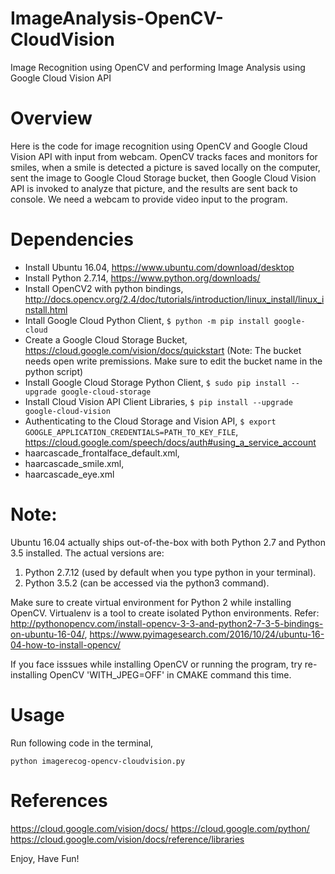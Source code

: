 # ImageAnalysis-OpenCV-CloudVision
Image Recognition using OpenCV and performing Image Analysis using Google Cloud Vision API

# Overview
Here is the code for image recognition using OpenCV and Google Cloud Vision API with input from webcam. OpenCV tracks faces and monitors for smiles, when a smile is detected a picture is saved locally on the computer, sent the image to Google Cloud Storage bucket, then Google Cloud Vision API is invoked to analyze that picture, and the results are sent back to console. We need a webcam to provide video input to the program.  

# Dependencies
- Install Ubuntu 16.04, https://www.ubuntu.com/download/desktop
- Install Python 2.7.14, https://www.python.org/downloads/
- Install OpenCV2 with python bindings, http://docs.opencv.org/2.4/doc/tutorials/introduction/linux_install/linux_install.html
- Intall Google Cloud Python Client, `$ python -m pip install google-cloud`
- Create a Google Cloud Storage Bucket, https://cloud.google.com/vision/docs/quickstart (Note: The bucket needs open write premissions. Make sure to edit the bucket name in the python script)
- Install Google Cloud Storage Python Client, `$ sudo pip install --upgrade google-cloud-storage`
- Install Cloud Vision API Client Libraries, `$ pip install --upgrade google-cloud-vision`
- Authenticating to the Cloud Storage and Vision API, `$ export GOOGLE_APPLICATION_CREDENTIALS=PATH_TO_KEY_FILE`, https://cloud.google.com/speech/docs/auth#using_a_service_account
- haarcascade_frontalface_default.xml, 
- haarcascade_smile.xml, 
- haarcascade_eye.xml

# Note: 
Ubuntu 16.04 actually ships out-of-the-box with both Python 2.7 and Python 3.5 installed. The actual versions are:
 1. Python 2.7.12 (used by default when you type python in your terminal).
 2. Python 3.5.2 (can be accessed via the python3 command).
    
Make sure to create virtual environment for Python 2 while installing OpenCV. Virtualenv is a tool to create isolated Python environments. Refer: http://pythonopencv.com/install-opencv-3-3-and-python2-7-3-5-bindings-on-ubuntu-16-04/, https://www.pyimagesearch.com/2016/10/24/ubuntu-16-04-how-to-install-opencv/

If you face isssues while installing OpenCV or running the program, try re-installing OpenCV 'WITH_JPEG=OFF' in CMAKE command this time.


# Usage
Run following code in the terminal,

`python imagerecog-opencv-cloudvision.py`

# References
https://cloud.google.com/vision/docs/
https://cloud.google.com/python/
https://cloud.google.com/vision/docs/reference/libraries

Enjoy, Have Fun!

